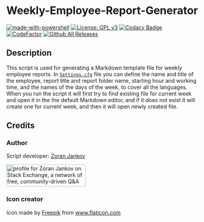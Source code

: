 # Weekly-Employee-Report-Generator

[![made-with-powershell](https://img.shields.io/badge/PowerShell-1f425f?logo=Powershell)](https://microsoft.com/PowerShell)
[![License: GPL v3](https://img.shields.io/badge/License-GPLv3-blue.svg)](https://www.gnu.org/licenses/gpl-3.0)
[![Codacy Badge](https://app.codacy.com/project/badge/Grade/8aecaaa6649542bda52523066e0fe775)](https://www.codacy.com/gh/Zoran-Jankov/Weekly-Employee-Report-Generator/dashboard?utm_source=github.com&amp;utm_medium=referral&amp;utm_content=Zoran-Jankov/Weekly-Employee-Report-Generator&amp;utm_campaign=Badge_Grade)
[![CodeFactor](https://www.codefactor.io/repository/github/zoran-jankov/weekly-employee-report-generator/badge)](https://www.codefactor.io/repository/github/zoran-jankov/weekly-employee-report-generator)
[![Github All Releases](https://img.shields.io/github/downloads/Zoran-Jankov/Weekly-Employee-Report-Generator/total.svg)]()

## Description

This script is used for generating a Markdown template file for weekly employee reports. In [`Settings.cfg`](https://github.com/Zoran-Jankov/Weekly-Employee-Report-Generator/blob/main/Settings.cfg) file you can define the name and title of the employee, report title and report folder name, starting hour and working time, and the names of the days of the week, to cover all the languages. When you run the script it will first try to find existing file for current week and open it in the the default Markdown editor, and if it does not exist it will create one for current week, and then it will open newly created file.

## Credits

### Author

Script developer:  [Zoran Jankov](https://www.linkedin.com/in/zoran-jankov-b1054b196/)

<a href="https://stackexchange.com/users/12947676/zoran-jankov"><img src="https://stackexchange.com/users/flair/12947676.png" width="208" height="58" alt="profile for Zoran Jankov on Stack Exchange, a network of free, community-driven Q&amp;A sites" title="profile for Zoran Jankov on Stack Exchange, a network of free, community-driven Q&amp;A sites" /></a>

### Icon creator

Icon made by <a href="http://www.freepik.com/" title="Freepik">Freepik</a> from <a href="https://www.flaticon.com/" title="Flaticon"> www.flaticon.com</a>
